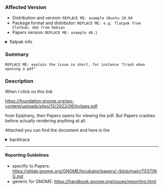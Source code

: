 <!--DELETE ME: Thanks for using Papers and welcome to our issue tracker!
Before describing your issue, please

* check, whether you can reproduce with the Flathub or Nightly version of Papers
* read the reporting guidelines, linked at the end of this template
* search Gitlab's issue tracker, if there already exists a report for your issue
* describe your personal experience of the issue
  and include specifics of what happened
* attach the document you were viewing or a link to this document
* provide any necessary supplementary information,
  such as a back trace for crashes or screenshots of interface issues

and make sure to complete the affected version information below.-->

### Affected Version

* Distribution and version: `REPLACE ME: example Ubuntu 20.04`
* Package format and distributor: `REPLACE ME: e.g. flatpak from Flathub; deb from Debian`
* Papers version: `REPLACE ME: example 48.1`

<!--DELETE ME: If you have installed Papers as a flatpak, e.g. from Flathub, run

      flatpak info org.gnome.Papers

in a terminal and insert the resulting VERSION INFO OUTPUT below-->

<details>
<summary>flatpak info</summary>

```
REPLACE ME: insert VERSION INFO OUTPUT, keep the three ticks above and below
```

</details>

<!--DELETE ME: Otherwise you may delete the `flatpak info` template just above,
i.e. in plain text editing mode all and incuding from <details> to <details>.-->

### Summary

`REPLACE ME: explain the issue in short, for instance "Crash when opening a pdf"`

### Description

<!--DELETE ME: give here more details on the problem. In particular,

* if you have issues with a specific document, please attach or add a link to it
* if Papers freezes or crashes, follow the relevant section of
  Papers specific reporting guidelines, linked at the end of this template.

A good example would be-->

When I click on this link

https://foundation.gnome.org/wp-content/uploads/sites/12/2022/06/bylaws.pdf

from Epiphany, then Papers opens for viewing the pdf.
But Papers crashes before actually rendering anything at all.

Attached you can find the document and here is the

<details>
<summary>backtrace</summary>

```
REPLACE ME: insert BACKTRACE OUTPUT here, keep the three ticks above and below
```

</details>

---

#### Reporting Guidelines

* specific to Papers: https://gitlab.gnome.org/GNOME/Incubator/papers/-/blob/main/TESTING.md
* generic for GNOME: https://handbook.gnome.org/issues/reporting.html
